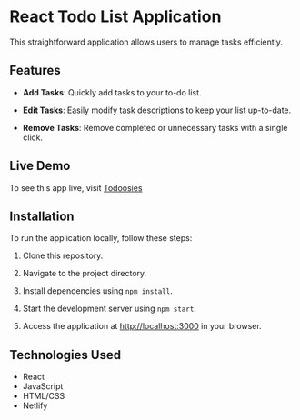 # React Todo List Application

This straightforward application allows users to manage tasks efficiently. 

## Features
  
- **Add Tasks**: Quickly add tasks to your to-do list.
  
- **Edit Tasks**: Easily modify task descriptions to keep your list up-to-date.
  
- **Remove Tasks**: Remove completed or unnecessary tasks with a single click.

## Live Demo

To see this app live, visit [Todoosies](https://todoosies.netlify.app/)

## Installation

To run the application locally, follow these steps:

1. Clone this repository.
   
2. Navigate to the project directory.
   
3. Install dependencies using `npm install`.
   
4. Start the development server using `npm start`.
   
5. Access the application at [http://localhost:3000](http://localhost:3000) in your browser.

## Technologies Used

- React
- JavaScript
- HTML/CSS
- Netlify
